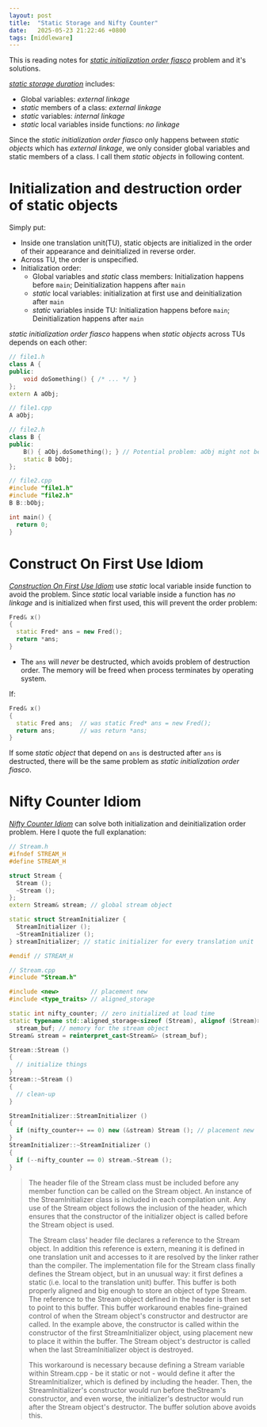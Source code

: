 ```yaml
---
layout: post
title:  "Static Storage and Nifty Counter"
date:   2025-05-23 21:22:46 +0800
tags: [middleware]
---
```


This is reading notes for [*static initialization order fiasco*](https://en.cppreference.com/w/cpp/language/siof) problem and it's solutions.

[*static storage duration*](https://en.cppreference.com/w/cpp/language/storage_duration) includes:

- Global variables: *external linkage*
- *static* members of a class: *external linkage*
- *static* variables: *internal linkage*
- *static* local variables inside functions: *no linkage*

Since the *static initialization order fiasco* only happens between *static objects* which has *external linkage*, we only consider global variables and static members of a class. I call them *static objects* in following content.

# Initialization and destruction order of static objects

Simply put:

- Inside one translation unit(TU), static objects are initialized in the order of their appearance and deinitialized in reverse order.
- Across TU, the order is unspecified.
- Initialization order:
    - Global variables and *static* class members: Initialization happens before `main`; Deinitialization happens after `main`
    - *static* local variables: initialization at first use and deinitialization after `main`
    - *static* variables inside TU: Initialization happens before `main`; Deinitialization happens after `main`

*static initialization order fiasco* happens when *static objects* across TUs depends on each other:

```c++
// file1.h
class A {
public:
    void doSomething() { /* ... */ }
};
extern A aObj;

// file1.cpp
A aObj;

// file2.h
class B {
public:
    B() { aObj.doSomething(); } // Potential problem: aObj might not be initialized yet
    static B bObj;
};

// file2.cpp
#include "file1.h" 
#include "file2.h"
B B::bObj;

int main() {
  return 0;
}
```
# Construct On First Use Idiom

[*Construction On First Use Idiom*](https://isocpp.org/wiki/faq/ctors#static-init-order-on-first-use) use *static* local variable inside function to avoid the problem. Since *static* local variable inside a function has *no linkage* and is initialized when first used, this will prevent the order problem:

```c++
Fred& x()
{
  static Fred* ans = new Fred();
  return *ans;
}
```

- The `ans` will *never* be destructed, which avoids problem of destruction order. The memory will be freed when process terminates by operating system.

If:

```c++
Fred& x()
{
  static Fred ans;  // was static Fred* ans = new Fred();
  return ans;       // was return *ans;
}
```

If some *static object* that depend on `ans` is destructed after `ans` is destructed, there will be the same problem as *static initialization order fiasco*.

# Nifty Counter Idiom

[*Nifty Counter Idiom*](https://en.wikibooks.org/wiki/More_C%2B%2B_Idioms/Nifty_Counter) can solve both initialization and deinitialization order problem. Here I quote the full explanation:

```c++
// Stream.h
#ifndef STREAM_H
#define STREAM_H

struct Stream {
  Stream ();
  ~Stream ();
};
extern Stream& stream; // global stream object

static struct StreamInitializer {
  StreamInitializer ();
  ~StreamInitializer ();
} streamInitializer; // static initializer for every translation unit

#endif // STREAM_H
```
```c++
// Stream.cpp
#include "Stream.h"

#include <new>         // placement new
#include <type_traits> // aligned_storage

static int nifty_counter; // zero initialized at load time
static typename std::aligned_storage<sizeof (Stream), alignof (Stream)>::type
  stream_buf; // memory for the stream object
Stream& stream = reinterpret_cast<Stream&> (stream_buf);

Stream::Stream ()
{
  // initialize things
}
Stream::~Stream ()
{
  // clean-up
} 

StreamInitializer::StreamInitializer ()
{
  if (nifty_counter++ == 0) new (&stream) Stream (); // placement new
}
StreamInitializer::~StreamInitializer ()
{
  if (--nifty_counter == 0) stream.~Stream ();
}
```
<blockquote>
The header file of the Stream class must be included before any member function can be called on the Stream object. An instance of the StreamInitializer class is included in each compilation unit. Any use of the Stream object follows the inclusion of the header, which ensures that the constructor of the initializer object is called before the Stream object is used.

The Stream class' header file declares a reference to the Stream object. In addition this reference is extern, meaning it is defined in one translation unit and accesses to it are resolved by the linker rather than the compiler.
The implementation file for the Stream class finally defines the Stream object, but in an unusual way: it first defines a static (i.e. local to the translation unit) buffer. This buffer is both properly aligned and big enough to store an object of type Stream. The reference to the Stream object defined in the header is then set to point to this buffer.
This buffer workaround enables fine-grained control of when the Stream object's constructor and destructor are called. In the example above, the constructor is called within the constructor of the first StreamInitializer object, using placement new to place it within the buffer. The Stream object's destructor is called when the last StreamInitializer object is destroyed.

This workaround is necessary because defining a Stream variable within Stream.cpp - be it static or not - would define it after the StreamInitializer, which is defined by including the header. Then, the StreamInitializer's constructor would run before theStream's constructor, and even worse, the initializer's destructor would run after the Stream object's destructor. The buffer solution above avoids this.
</blockquote>
